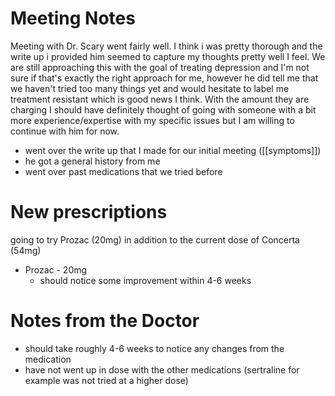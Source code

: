 
# Meeting Notes
Meeting with Dr. Scary went fairly well. I think i was pretty thorough and the write up i provided him seemed to capture my thoughts pretty well I feel. We are still approaching this with the goal of treating depression and I'm not sure if that's exactly the right approach for me, however he did tell me that we haven't tried too many things yet and would hesitate to label me treatment resistant which is good news I think. With the amount they are charging I should have definitely thought of going with someone with a bit more experience/expertise with my specific issues but I am willing to continue with him for now. 
- went over the write up that I made for our initial meeting ([[symptoms]])
- he got a general history from me 
- went over past medications that we tried before 
# New prescriptions 
going to try Prozac (20mg) in addition to the current dose of Concerta (54mg)

- Prozac - 20mg
	- should notice some improvement within 4-6 weeks 
# Notes from the Doctor
- should take roughly 4-6 weeks to notice any changes from the medication 
- have not went up in dose with the other medications (sertraline for example was not tried at a higher dose)